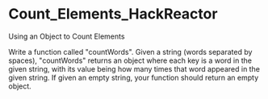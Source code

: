 # Count_Elements_HackReactor
Using an Object to Count Elements

Write a function called "countWords".
Given a string (words separated by spaces), "countWords" returns an object where each key is a word in the given string, with its value being how many times that word appeared in the given string. If given an empty string, your function should return an empty object.
